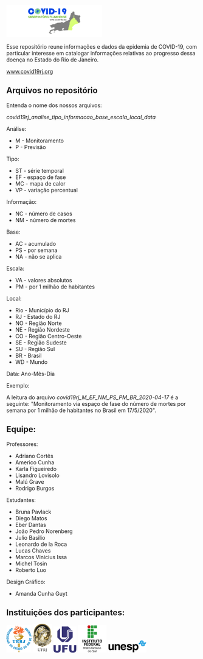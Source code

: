 <img src="logos/COVID19_CapaSite_R00.jpg " width="50%">

Esse repositório reune informações e dados da epidemia de COVID-19, com particular interesse em catalogar informações relativas ao progresso dessa doença no Estado do Rio de Janeiro.

www.covid19rj.org

## Arquivos no repositório

Entenda o nome dos nossos arquivos: 

*covid19rj_analise_tipo_informacao_base_escala_local_data*

Análise:
- M - Monitoramento
- P - Previsão

Tipo:
- ST - série temporal
- EF - espaço de fase
- MC - mapa de calor
- VP - variação percentual

Informação:
- NC - número de casos
- NM - número de mortes

Base:
- AC - acumulado
- PS - por semana
- NA - não se aplica

Escala:
- VA - valores absolutos
- PM - por 1 milhão de habitantes

Local:
- Rio - Município do RJ
- RJ - Estado do RJ
- NO - Região Norte
- NE - Região Nordeste
- CO - Região Centro-Oeste
- SE - Região Sudeste
- SU - Região Sul
- BR - Brasil
- WD - Mundo

Data: 
Ano-Mês-Dia

Exemplo: 

A leitura do arquivo *covid19rj_M_EF_NM_PS_PM_BR_2020-04-17* é a seguinte: "Monitoramento via espaço de fase do número de mortes por semana por 1 milhão de habitantes no Brasil em 17/5/2020".

## Equipe:

Professores:
- Adriano Cortês
- Americo Cunha
- Karla Figueiredo
- Lisandro Lovisolo
- Malú Grave
- Rodrigo Burgos

Estudantes:
- Bruna Pavlack
- Diego Matos
- Eber Dantas
- João Pedro Norenberg
- Julio Basilio
- Leonardo de la Roca
- Lucas Chaves
- Marcos Vinicius Issa
- Michel Tosin
- Roberto Luo

Design Gráfico:
- Amanda Cunha Guyt

## Instituições dos participantes:

<img src="logos/uerj_logo_cor.jpg" width="13%"> <img src="logos/ufrj_logo_cor.png" width="10%"> <img src="logos/ufu_logo_cor.png" width="12%"> <img src="logos/ifms_logo_cor.png" width="15%"> <img src="logos/unesp_logo_cor.png" width="20%">
